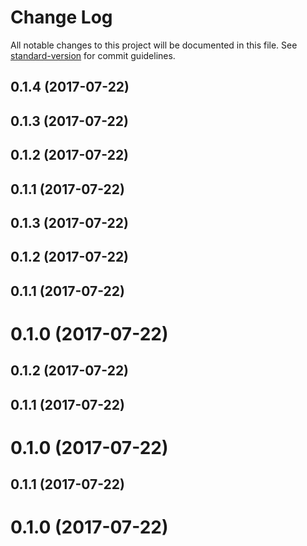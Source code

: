 # Change Log

All notable changes to this project will be documented in this file.
See [standard-version](https://github.com/conventional-changelog/standard-version) for commit guidelines.

<a name="0.1.4"></a>
## 0.1.4 (2017-07-22)



<a name="0.1.3"></a>
## 0.1.3 (2017-07-22)



<a name="0.1.2"></a>
## 0.1.2 (2017-07-22)



<a name="0.1.1"></a>
## 0.1.1 (2017-07-22)




<a name="0.1.3"></a>
## 0.1.3 (2017-07-22)



<a name="0.1.2"></a>
## 0.1.2 (2017-07-22)



<a name="0.1.1"></a>
## 0.1.1 (2017-07-22)



<a name="0.1.0"></a>
# 0.1.0 (2017-07-22)




<a name="0.1.2"></a>
## 0.1.2 (2017-07-22)



<a name="0.1.1"></a>
## 0.1.1 (2017-07-22)



<a name="0.1.0"></a>
# 0.1.0 (2017-07-22)




<a name="0.1.1"></a>
## 0.1.1 (2017-07-22)



<a name="0.1.0"></a>
# 0.1.0 (2017-07-22)
